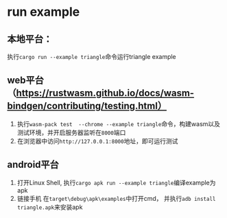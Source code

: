 # run example

## 本地平台： 
执行`cargo run --example triangle`命令运行triangle example

## web平台 （https://rustwasm.github.io/docs/wasm-bindgen/contributing/testing.html）
1. 执行`wasm-pack test  --chrome --example triangle`命令，构建wasm以及测试环境，并开启服务器监听在`8000`端口 
2. 在浏览器中访问`http://127.0.0.1:8000`地址，即可运行测试

## android平台
1. 打开Linux Shell, 执行`cargo apk run --example triangle`编译example为apk
2. 链接手机 在`target\debug\apk\examples`中打开cmd， 并执行`adb install triangle.apk`来安装apk

